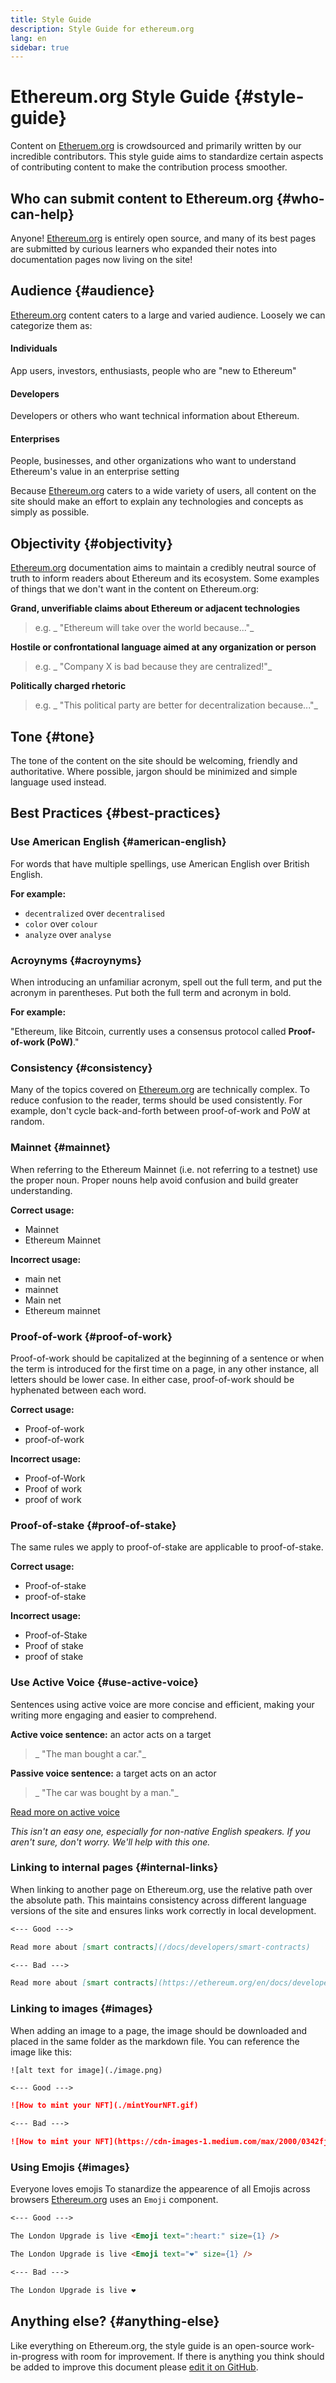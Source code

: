 ```yaml
---
title: Style Guide
description: Style Guide for ethereum.org
lang: en
sidebar: true
---
```


# Ethereum.org Style Guide {#style-guide}

Content on [Etheruem.org](http://etheruem.org) is crowdsourced and primarily written by our incredible contributors. This style guide aims to standardize certain aspects of contributing content to make the contribution process smoother.

## Who can submit content to Ethereum.org {#who-can-help}

Anyone! [Ethereum.org](http://ethereum.org) is entirely open source, and many of its best pages are submitted by curious learners who expanded their notes into documentation pages now living on the site!

## Audience {#audience}

[Ethereum.org](http://ethereum.org) content caters to a large and varied audience. Loosely we can categorize them as:

#### Individuals

App users, investors, enthusiasts, people who are "new to Ethereum"

#### Developers

Developers or others who want technical information about Ethereum.

#### Enterprises

People, businesses, and other organizations who want to understand Ethereum's value in an enterprise setting

Because [Ethereum.org](http://ethereum.org) caters to a wide variety of users, all content on the site should make an effort to explain any technologies and concepts as simply as possible.

## Objectivity {#objectivity}

[Ethereum.org](http://ethereum.org) documentation aims to maintain a credibly neutral source of truth to inform readers about Ethereum and its ecosystem. Some examples of things that we don't want in the content on Ethereum.org:

**Grand, unverifiable claims about Ethereum or adjacent technologies**

> e.g. _ "Ethereum will take over the world because..."_

**Hostile or confrontational language aimed at any organization or person**

> e.g. _ "Company X is bad because they are centralized!"_

**Politically charged rhetoric**

> e.g. _ "This political party are better for decentralization because..."_

## Tone {#tone}

The tone of the content on the site should be welcoming, friendly and authoritative. Where possible, jargon should be minimized and simple language used instead.

## Best Practices {#best-practices}

### Use American English {#american-english}

For words that have multiple spellings, use American English over British English.

**For example:**

- `decentralized` over `decentralised`
- `color` over `colour`
- `analyze` over `analyse`

### Acroynyms {#acroynyms}

When introducing an unfamiliar acronym, spell out the full term, and put the acronym in parentheses. Put both the full term and acronym in bold.

**For example:**

"Ethereum, like Bitcoin, currently uses a consensus protocol called **Proof-of-work (PoW)**."

### Consistency {#consistency}

Many of the topics covered on [Ethereum.org](http://ethereum.org) are technically complex. To reduce confusion to the reader, terms should be used consistently. For example, don't cycle back-and-forth between proof-of-work and PoW at random.

### Mainnet {#mainnet}

When referring to the Ethereum Mainnet (i.e. not referring to a testnet) use the proper noun. Proper nouns help avoid confusion and build greater understanding.

**Correct usage:**

- Mainnet
- Ethereum Mainnet

**Incorrect usage:**

- main net
- mainnet
- Main net
- Ethereum mainnet

### Proof-of-work {#proof-of-work}

Proof-of-work should be capitalized at the beginning of a sentence or when the term is introduced for the first time on a page, in any other instance, all letters should be lower case. In either case, proof-of-work should be hyphenated between each word.

**Correct usage:**

- Proof-of-work
- proof-of-work

**Incorrect usage:**

- Proof-of-Work
- Proof of work
- proof of work

### Proof-of-stake {#proof-of-stake}

The same rules we apply to proof-of-stake are applicable to proof-of-stake.

**Correct usage:**

- Proof-of-stake
- proof-of-stake

**Incorrect usage:**

- Proof-of-Stake
- Proof of stake
- proof of stake

### Use Active Voice {#use-active-voice}

Sentences using active voice are more concise and efficient, making your writing more engaging and easier to comprehend.

**Active voice sentence:** an actor acts on a target

> _ "The man bought a car."_

**Passive voice sentence:** a target acts on an actor

> _ "The car was bought by a man."_

[Read more on active voice](https://www.grammarly.com/blog/active-vs-passive-voice/)

_This isn't an easy one, especially for non-native English speakers. If you aren't sure, don't worry. We'll help with this one._

### Linking to internal pages {#internal-links}

When linking to another page on Ethereum.org, use the relative path over the absolute path. This maintains consistency across different language versions of the site and ensures links work correctly in local development.

```md
<--- Good --->

Read more about [smart contracts](/docs/developers/smart-contracts)

<--- Bad --->

Read more about [smart contracts](https://ethereum.org/en/docs/developers/smart-contracts)
```

### Linking to images {#images}

When adding an image to a page, the image should be downloaded and placed in the same folder as the markdown file. You can reference the image like this:

`![alt text for image](./image.png)`

```md
<--- Good --->

![How to mint your NFT](./mintYourNFT.gif)

<--- Bad --->

![How to mint your NFT](https://cdn-images-1.medium.com/max/2000/0342fj_fsdfs.gif)
```

### Using Emojis {#images}

Everyone loves emojis <Emoji text="🥰" size={1} /> To stanardize the appearence of all Emojis across browsers [Ethereum.org](http://ethereum.org) uses an `Emoji` component.

```md
<--- Good --->

The London Upgrade is live <Emoji text=":heart:" size={1} />

The London Upgrade is live <Emoji text="❤️" size={1} />

<--- Bad --->

The London Upgrade is live ❤️
```

## Anything else? {#anything-else}

Like everything on Ethereum.org, the style guide is an open-source work-in-progress with room for improvement. If there is anything you think should be added to improve this document please [edit it on GitHub](https://github.com/ethereum/ethereum-org-website/blob/dev/src/content/contributing/style-guide/index.md).
